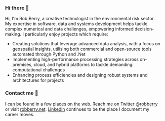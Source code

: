 ### Hi there 👋

Hi, I'm Rob Berry, a creative technologist in the environmental risk sector. My expertise in software, data and systems development helps tackle complex numerical and data challenges, empowering informed decision-making. I particularly enjoy projects which require:

* Creating solutions that leverage advanced data analysis, with a focus on geospatial insights, utilising both commercial and open-source tools automated through Python and .Net
* Implementing high-performance processing strategies across on-premises, cloud, and hybrid platforms to tackle demanding computational challenges
* Enhancing process efficiencies and designing robust systems and architectures for projects

### Contact me 💬

I can be found in a few places on the web. Reach me on Twitter [@robberry](https://twitter.com/robberry) or visit [robberry.net](https://robberry.net). [Linkedin](https://uk.linkedin.com/in/robberry) continues to be the place I document my career moves.
